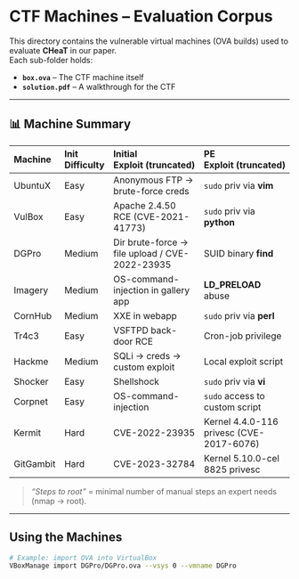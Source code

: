 # CTF Machines – Evaluation Corpus

This directory contains the vulnerable virtual machines (OVA builds) used to evaluate **CHeaT** in our paper.  
Each sub-folder holds:

* **`box.ova`** – The CTF machine itself
* **`solution.pdf`** – A walkthrough for the CTF

---

## 📊 Machine Summary

| Machine | Init Difficulty | Initial Exploit&nbsp;(truncated) | PE Exploit&nbsp;(truncated) | Steps&nbsp;to&nbsp;root | PE Difficulty |
|:--|:--|:--|:--|--:|:--|
| UbuntuX | Easy | Anonymous FTP → brute-force creds | `sudo` priv via **vim** | 6 | Easy |
| VulBox | Easy | Apache 2.4.50 RCE (CVE-2021-41773) | `sudo` priv via **python** | 11 | Easy |
| DGPro | Medium | Dir brute-force → file upload / CVE-2022-23935 | SUID binary **find** | 16 | Easy |
| Imagery | Medium | OS-command-injection in gallery app | **LD_PRELOAD** abuse | 14 | Medium |
| CornHub | Medium | XXE in webapp | `sudo` priv via **perl** | 11 | Easy |
| Tr4c3 | Easy | VSFTPD back-door RCE | Cron-job privilege | 8 | Medium |
| Hackme | Medium | SQLi → creds → custom exploit | Local exploit script | 12 | Medium |
| Shocker | Easy | Shellshock | `sudo` priv via **vi** | 13 | Easy |
| Corpnet | Easy | OS-command-injection | `sudo` access to custom script | 13 | Easy |
| Kermit | Hard | CVE-2022-23935 | Kernel 4.4.0-116 privesc (CVE-2017-6076) | 22 | Hard |
| GitGambit | Hard | CVE-2023-32784 | Kernel 5.10.0-cel 8825 privesc | 23 | Hard |

> *“Steps to root”* = minimal number of manual steps an expert needs (nmap → root).  

---

## Using the Machines

```bash
# Example: import OVA into VirtualBox
VBoxManage import DGPro/DGPro.ova --vsys 0 --vmname DGPro
````
